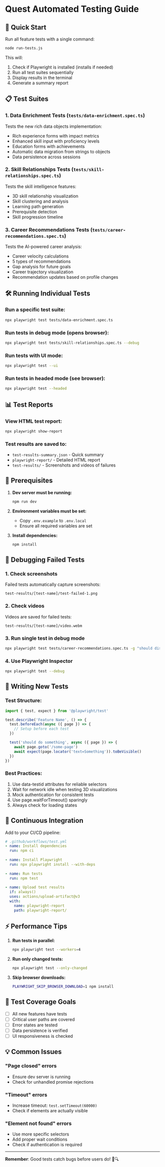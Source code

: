# Quest Automated Testing Guide

## 🚀 Quick Start

Run all feature tests with a single command:

```bash
node run-tests.js
```

This will:
1. Check if Playwright is installed (installs if needed)
2. Run all test suites sequentially
3. Display results in the terminal
4. Generate a summary report

## 📋 Test Suites

### 1. **Data Enrichment Tests** (`tests/data-enrichment.spec.ts`)
Tests the new rich data objects implementation:
- Rich experience forms with impact metrics
- Enhanced skill input with proficiency levels
- Education forms with achievements
- Automatic data migration from strings to objects
- Data persistence across sessions

### 2. **Skill Relationships Tests** (`tests/skill-relationships.spec.ts`)
Tests the skill intelligence features:
- 3D skill relationship visualization
- Skill clustering and analysis
- Learning path generation
- Prerequisite detection
- Skill progression timeline

### 3. **Career Recommendations Tests** (`tests/career-recommendations.spec.ts`)
Tests the AI-powered career analysis:
- Career velocity calculations
- 5 types of recommendations
- Gap analysis for future goals
- Career trajectory visualization
- Recommendation updates based on profile changes

## 🛠️ Running Individual Tests

### Run a specific test suite:
```bash
npx playwright test tests/data-enrichment.spec.ts
```

### Run tests in debug mode (opens browser):
```bash
npx playwright test tests/skill-relationships.spec.ts --debug
```

### Run tests with UI mode:
```bash
npx playwright test --ui
```

### Run tests in headed mode (see browser):
```bash
npx playwright test --headed
```

## 📊 Test Reports

### View HTML test report:
```bash
npx playwright show-report
```

### Test results are saved to:
- `test-results-summary.json` - Quick summary
- `playwright-report/` - Detailed HTML report
- `test-results/` - Screenshots and videos of failures

## 🔧 Prerequisites

1. **Dev server must be running:**
   ```bash
   npm run dev
   ```

2. **Environment variables must be set:**
   - Copy `.env.example` to `.env.local`
   - Ensure all required variables are set

3. **Install dependencies:**
   ```bash
   npm install
   ```

## 🐛 Debugging Failed Tests

### 1. Check screenshots
Failed tests automatically capture screenshots:
```
test-results/[test-name]/test-failed-1.png
```

### 2. Check videos
Videos are saved for failed tests:
```
test-results/[test-name]/video.webm
```

### 3. Run single test in debug mode
```bash
npx playwright test tests/career-recommendations.spec.ts -g "should display AI insights" --debug
```

### 4. Use Playwright Inspector
```bash
npx playwright test --debug
```

## 📝 Writing New Tests

### Test Structure:
```typescript
import { test, expect } from '@playwright/test'

test.describe('Feature Name', () => {
  test.beforeEach(async ({ page }) => {
    // Setup before each test
  })

  test('should do something', async ({ page }) => {
    await page.goto('/some-page')
    await expect(page.locator('text=Something')).toBeVisible()
  })
})
```

### Best Practices:
1. Use data-testid attributes for reliable selectors
2. Wait for network idle when testing 3D visualizations
3. Mock authentication for consistent tests
4. Use page.waitForTimeout() sparingly
5. Always check for loading states

## 🔄 Continuous Integration

Add to your CI/CD pipeline:

```yaml
# .github/workflows/test.yml
- name: Install dependencies
  run: npm ci
  
- name: Install Playwright
  run: npx playwright install --with-deps
  
- name: Run tests
  run: npm test
  
- name: Upload test results
  if: always()
  uses: actions/upload-artifact@v3
  with:
    name: playwright-report
    path: playwright-report/
```

## ⚡ Performance Tips

1. **Run tests in parallel:**
   ```bash
   npx playwright test --workers=4
   ```

2. **Run only changed tests:**
   ```bash
   npx playwright test --only-changed
   ```

3. **Skip browser downloads:**
   ```bash
   PLAYWRIGHT_SKIP_BROWSER_DOWNLOAD=1 npm install
   ```

## 🎯 Test Coverage Goals

- [ ] All new features have tests
- [ ] Critical user paths are covered
- [ ] Error states are tested
- [ ] Data persistence is verified
- [ ] UI responsiveness is checked

## 💡 Common Issues

### "Page closed" errors
- Ensure dev server is running
- Check for unhandled promise rejections

### "Timeout" errors
- Increase timeout: `test.setTimeout(60000)`
- Check if elements are actually visible

### "Element not found" errors
- Use more specific selectors
- Add proper wait conditions
- Check if authentication is required

---

**Remember**: Good tests catch bugs before users do! 🐛🔍
